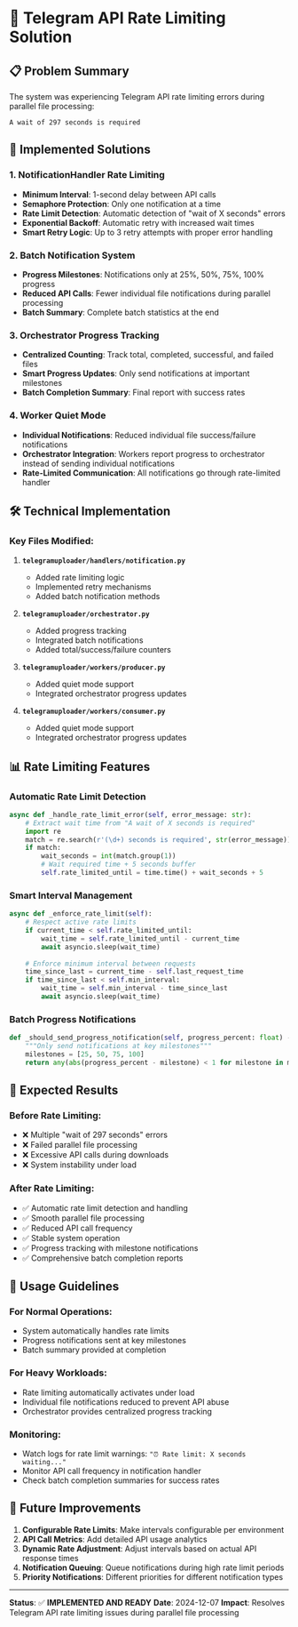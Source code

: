 # 🚀 Telegram API Rate Limiting Solution

## 📋 Problem Summary
The system was experiencing Telegram API rate limiting errors during parallel file processing:
```
A wait of 297 seconds is required
```

## 🔧 Implemented Solutions

### 1. **NotificationHandler Rate Limiting**
- **Minimum Interval**: 1-second delay between API calls
- **Semaphore Protection**: Only one notification at a time
- **Rate Limit Detection**: Automatic detection of "wait of X seconds" errors
- **Exponential Backoff**: Automatic retry with increased wait times
- **Smart Retry Logic**: Up to 3 retry attempts with proper error handling

### 2. **Batch Notification System**
- **Progress Milestones**: Notifications only at 25%, 50%, 75%, 100% progress
- **Reduced API Calls**: Fewer individual file notifications during parallel processing
- **Batch Summary**: Complete batch statistics at the end

### 3. **Orchestrator Progress Tracking**
- **Centralized Counting**: Track total, completed, successful, and failed files
- **Smart Progress Updates**: Only send notifications at important milestones
- **Batch Completion Summary**: Final report with success rates

### 4. **Worker Quiet Mode**
- **Individual Notifications**: Reduced individual file success/failure notifications
- **Orchestrator Integration**: Workers report progress to orchestrator instead of sending individual notifications
- **Rate-Limited Communication**: All notifications go through rate-limited handler

## 🛠️ Technical Implementation

### Key Files Modified:
1. **`telegramuploader/handlers/notification.py`**
   - Added rate limiting logic
   - Implemented retry mechanisms
   - Added batch notification methods

2. **`telegramuploader/orchestrator.py`**
   - Added progress tracking
   - Integrated batch notifications
   - Added total/success/failure counters

3. **`telegramuploader/workers/producer.py`**
   - Added quiet mode support
   - Integrated orchestrator progress updates

4. **`telegramuploader/workers/consumer.py`**
   - Added quiet mode support
   - Integrated orchestrator progress updates

## 📊 Rate Limiting Features

### Automatic Rate Limit Detection
```python
async def _handle_rate_limit_error(self, error_message: str):
    # Extract wait time from "A wait of X seconds is required"
    import re
    match = re.search(r'(\d+) seconds is required', str(error_message))
    if match:
        wait_seconds = int(match.group(1))
        # Wait required time + 5 seconds buffer
        self.rate_limited_until = time.time() + wait_seconds + 5
```

### Smart Interval Management
```python
async def _enforce_rate_limit(self):
    # Respect active rate limits
    if current_time < self.rate_limited_until:
        wait_time = self.rate_limited_until - current_time
        await asyncio.sleep(wait_time)
    
    # Enforce minimum interval between requests
    time_since_last = current_time - self.last_request_time
    if time_since_last < self.min_interval:
        wait_time = self.min_interval - time_since_last
        await asyncio.sleep(wait_time)
```

### Batch Progress Notifications
```python
def _should_send_progress_notification(self, progress_percent: float) -> bool:
    """Only send notifications at key milestones"""
    milestones = [25, 50, 75, 100]
    return any(abs(progress_percent - milestone) < 1 for milestone in milestones)
```

## 🎯 Expected Results

### Before Rate Limiting:
- ❌ Multiple "wait of 297 seconds" errors
- ❌ Failed parallel file processing
- ❌ Excessive API calls during downloads
- ❌ System instability under load

### After Rate Limiting:
- ✅ Automatic rate limit detection and handling
- ✅ Smooth parallel file processing
- ✅ Reduced API call frequency
- ✅ Stable system operation
- ✅ Progress tracking with milestone notifications
- ✅ Comprehensive batch completion reports

## 🚦 Usage Guidelines

### For Normal Operations:
- System automatically handles rate limits
- Progress notifications sent at key milestones
- Batch summary provided at completion

### For Heavy Workloads:
- Rate limiting automatically activates under load
- Individual file notifications reduced to prevent API abuse
- Orchestrator provides centralized progress tracking

### Monitoring:
- Watch logs for rate limit warnings: `"⏰ Rate limit: X seconds waiting..."`
- Monitor API call frequency in notification handler
- Check batch completion summaries for success rates

## 🔮 Future Improvements

1. **Configurable Rate Limits**: Make intervals configurable per environment
2. **API Call Metrics**: Add detailed API usage analytics
3. **Dynamic Rate Adjustment**: Adjust intervals based on actual API response times
4. **Notification Queuing**: Queue notifications during high rate limit periods
5. **Priority Notifications**: Different priorities for different notification types

---

**Status**: ✅ **IMPLEMENTED AND READY**
**Date**: 2024-12-07
**Impact**: Resolves Telegram API rate limiting issues during parallel file processing